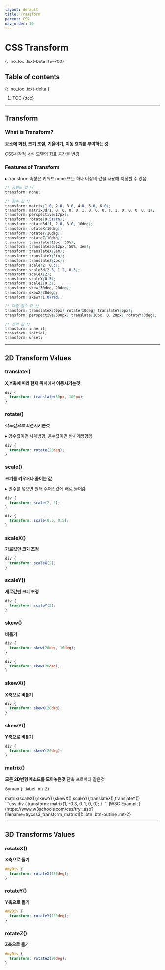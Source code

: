 ```yaml
---
layout: default
title: Transform
parent: CSS
nav_order: 10
---
```


# CSS Transform
{: .no_toc .text-beta .fw-700}

## Table of contents
{: .no_toc .text-delta }

1. TOC
{:toc}

---


## Transform

### What is Transform?

**요소에 회전, 크기 조절, 기울이기, 이동 효과를 부여하는 것**

CSS시각적 서식 모델의 좌표 공간을 변경

### Features of Transform

&#9656; transform 속성은 키워드 none 또는 하나 이상의 <transform-function> 값을 사용해 지정할 수 있음

```css
/* 키워드 값 */
transform: none;

/* 함수 값 */
transform: matrix(1.0, 2.0, 3.0, 4.0, 5.0, 6.0);
transform: matrix3d(1, 0, 0, 0, 0, 1, 0, 0, 0, 0, 1, 0, 0, 0, 0, 1);
transform: perspective(17px);
transform: rotate(0.5turn);
transform: rotate3d(1, 2.0, 3.0, 10deg);
transform: rotateX(10deg);
transform: rotateY(10deg);
transform: rotateZ(10deg);
transform: translate(12px, 50%);
transform: translate3d(12px, 50%, 3em);
transform: translateX(2em);
transform: translateY(3in);
transform: translateZ(2px);
transform: scale(2, 0.5);
transform: scale3d(2.5, 1.2, 0.3);
transform: scaleX(2);
transform: scaleY(0.5);
transform: scaleZ(0.3);
transform: skew(30deg, 20deg);
transform: skewX(30deg);
transform: skewY(1.07rad);

/* 다중 함수 값 */
transform: translateX(10px) rotate(10deg) translateY(5px);
transform: perspective(500px) translate(10px, 0, 20px) rotateY(3deg);

/* 전역 값 */
transform: inherit;
transform: initial;
transform: unset;
```

---

## 2D Transform Values

### translate()

**X,Y축에 따라 현재 위치에서 이동시키는것**

```css
div {
  transform: translate(50px, 100px);
}
```

### rotate()

**각도값으로 회전시키는것**

&#9656; 양수값이면 시계방향, 음수값이면 반시계방향임

```css
div {
  transform: rotate(20deg);
}
```

### scale()

**크기를 키우거나 줄이는 값**

&#9656; 인수를 넣으면 원래 주어진값에 배로 들어감

```css
div {
  transform: scale(2, 3);
}

div {
  transform: scale(0.5, 0.5);
}
```

### scaleX()

**가로값만 크기 조정**

```css
div {
  transform: scaleX(2);
}
```

### scaleY()

**세로값만 크기 조정**

```css
div {
  transform: scaleY(2);
}
```

### skew()

**비틀기**

```css
div {
  transform: skew(20deg, 10deg);
}

div {
  transform: skew(20deg);
}
```

### skewX()

**X축으로 비틀기**

```css
div {
  transform: skewX(20deg);
}
```

### skewY()

**Y축으로 비틀기**

```css
div {
  transform: skewY(20deg);
}
```

### matrix()

**모든 2D변형 메소드를 모아놓은것** 단축 프로퍼티 같은것

Syntax
{: .label .mt-2}
<div class="code-example" markdown="1">
matrix(scaleX(),skewY(),skewX(),scaleY(),translateX(),translateY())
</div>
```css
div {
  transform: matrix(1, -0.3, 0, 1, 0, 0);
}
```    

<span class="fs-2">
[W3C Example](https://www.w3schools.com/css/tryit.asp?filename=trycss3_transform_matrix1){: .btn .btn-outline .mt-2}
</span>
  
---

## 3D Transforms Values

### rotateX()

**X축으로 돌기**

```css
#myDiv {
  transform: rotateX(150deg);
}
```

### rotateY()

**Y축으로 돌기**

```css
#myDiv {
  transform: rotateY(130deg);
}
```

### rotateZ()

**Z축으로 돌기**

```css
#myDiv {
  transform: rotateZ(90deg);
}
```
